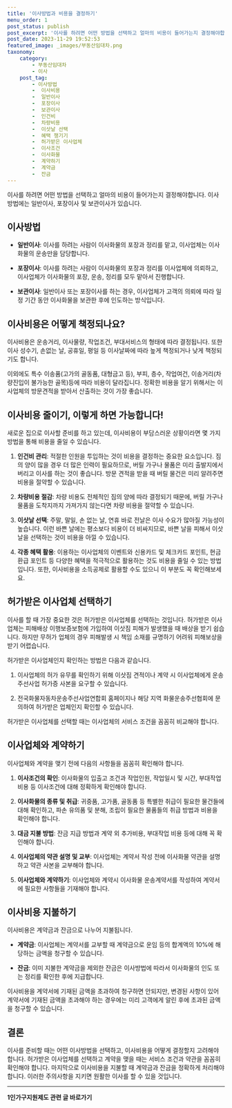```yaml
---
title: '이사방법과 비용을 결정하기'
menu_order: 1
post_status: publish
post_excerpt: '이사를 하려면 어떤 방법을 선택하고 얼마의 비용이 들어가는지 결정해야합니다. 이사 방법에는 일반이사, 포장이사 및 보관이사가 있습니다.'
post_date: 2023-11-29 19:52:53
featured_image: _images/부동산임대차.png
taxonomy:
    category:
        - 부동산임대차
        - 이사
    post_tag:
        - 이사방법
        -  이사비용
        -  일반이사
        -  포장이사
        -  보관이사
        -  인건비
        -  차량비용
        -  이삿날 선택
        -  혜택 챙기기
        -  허가받은 이사업체
        -  이사조건
        -  이사화물
        -  계약하기
        -  계약금
        -  잔금
---
```



이사를 하려면 어떤 방법을 선택하고 얼마의 비용이 들어가는지 결정해야합니다. 이사 방법에는 일반이사, 포장이사 및 보관이사가 있습니다.

## 이사방법

- **일반이사**: 이사를 하려는 사람이 이사화물의 포장과 정리를 맡고, 이사업체는 이사화물의 운송만을 담당합니다.

- **포장이사**: 이사를 하려는 사람이 이사화물의 포장과 정리를 이사업체에 의뢰하고, 이사업체가 이사화물의 포장, 운송, 정리를 모두 맡아서 진행합니다.

- **보관이사**: 일반이사 또는 포장이사를 하는 경우, 이사업체가 고객의 의뢰에 따라 일정 기간 동안 이사화물을 보관한 후에 인도하는 방식입니다.

## 이사비용은 어떻게 책정되나요?

이사비용은 운송거리, 이사물량, 작업조건, 부대서비스의 형태에 따라 결정됩니다. 또한 이사 성수기, 손없는 날, 공휴일, 평일 등 이사날짜에 따라 높게 책정되거나 낮게 책정되기도 합니다.

이외에도 특수 이송품(고가의 골동품, 대형금고 등), 부피, 층수, 작업여건, 이송거리(차량진입이 불가능한 골목)등에 따라 비용이 달라집니다. 정확한 비용을 알기 위해서는 이사업체의 방문견적을 받아서 산출하는 것이 가장 좋습니다.

## 이사비용 줄이기, 이렇게 하면 가능합니다!

새로운 집으로 이사할 준비를 하고 있는데, 이사비용이 부담스러운 상황이라면 몇 가지 방법을 통해 비용을 줄일 수 있습니다.

1. **인건비 관리**: 적절한 인원을 투입하는 것이 비용을 결정하는 중요한 요소입니다. 짐의 양이 많을 경우 더 많은 인력이 필요하므로, 버릴 가구나 물품은 미리 출발지에서 버리고 이사를 하는 것이 좋습니다. 방문 견적을 받을 때 버릴 물건은 미리 알려주면 비용을 절약할 수 있습니다.

2. **차량비용 절감**: 차량 비용도 전체적인 짐의 양에 따라 결정되기 때문에, 버릴 가구나 물품을 도착지까지 가져가지 않는다면 차량 비용을 절약할 수 있습니다.

3. **이삿날 선택**: 주말, 말일, 손 없는 날, 연휴 바로 전날은 이사 수요가 많아질 가능성이 높습니다. 이런 바쁜 날에는 평소보다 비용이 더 비싸지므로, 바쁜 날을 피해서 이삿날을 선택하는 것이 비용을 아낄 수 있습니다.

4. **각종 혜택 활용**: 이용하는 이사업체의 이벤트와 신용카드 및 체크카드 포인트, 현금 환급 포인트 등 다양한 혜택을 적극적으로 활용하는 것도 비용을 줄일 수 있는 방법입니다. 또한, 이사비용을 소득공제로 활용할 수도 있으니 이 부분도 꼭 확인해보세요.

## 허가받은 이사업체 선택하기

이사를 할 때 가장 중요한 것은 허가받은 이사업체를 선택하는 것입니다. 허가받은 이사업체는 피해배상 이행보증보험에 가입하여 이삿짐 피해가 발생했을 때 배상을 받기 쉽습니다. 하지만 무허가 업체의 경우 피해발생 시 책임 소재를 규명하기 어려워 피해보상을 받기 어렵습니다.

허가받은 이사업체인지 확인하는 방법은 다음과 같습니다.

1. 이사업체의 허가 유무를 확인하기 위해 이삿짐 견적이나 계약 시 이사업체에게 운송주선사업 허가증 사본을 요구할 수 있습니다.

2. 전국화물자동차운송주선사업연합회 홈페이지나 해당 지역 화물운송주선협회에 문의하여 허가받은 업체인지 확인할 수 있습니다.

허가받은 이사업체를 선택할 때는 이사업체의 서비스 조건을 꼼꼼히 비교해야 합니다.

## 이사업체와 계약하기

이사업체와 계약을 맺기 전에 다음의 사항들을 꼼꼼히 확인해야 합니다.

1. **이사조건의 확인**: 이사화물의 입출고 조건과 작업인원, 작업일시 및 시간, 부대작업 비용 등 이사조건에 대해 정확하게 확인해야 합니다.

2. **이사화물의 종류 및 취급**: 귀중품, 고가품, 골동품 등 특별한 취급이 필요한 물건들에 대해 확인하고, 파손 유의품 및 분해, 조립이 필요한 물품들의 취급 방법과 비용을 확인해야 합니다.

3. **대금 지불 방법**: 잔금 지급 방법과 계약 외 추가비용, 부대작업 비용 등에 대해 꼭 확인해야 합니다.

4. **이사업체의 약관 설명 및 교부**: 이사업체는 계약서 작성 전에 이사화물 약관을 설명하고 약관 사본을 교부해야 합니다.

5. **이사업체와 계약하기**: 이사업체와 계약시 이사화물 운송계약서를 작성하여 계약서에 필요한 사항들을 기재해야 합니다.

## 이사비용 지불하기

이사비용은 계약금과 잔금으로 나누어 지불됩니다.

- **계약금**: 이사업체는 계약서를 교부할 때 계약금으로 운임 등의 합계액의 10%에 해당하는 금액을 청구할 수 있습니다.

- **잔금**: 이미 지불한 계약금을 제외한 잔금은 이사방법에 따라서 이사화물의 인도 또는 정리를 확인한 후에 지급합니다.

이사비용을 계약서에 기재된 금액을 초과하여 청구하면 안되지만, 변경된 사항이 있어 계약서에 기재된 금액을 초과해야 하는 경우에는 미리 고객에게 알린 후에 초과된 금액을 청구할 수 있습니다.

## 결론

이사를 준비할 때는 어떤 이사방법을 선택하고, 이사비용을 어떻게 결정할지 고려해야 합니다. 허가받은 이사업체를 선택하고 계약을 맺을 때는 서비스 조건과 약관을 꼼꼼히 확인해야 합니다. 마지막으로 이사비용을 지불할 때 계약금과 잔금을 정확하게 처리해야 합니다. 이러한 주의사항을 지키면 원활한 이사를 할 수 있을 것입니다.
<!-- wp:separator -->
<hr class="wp-block-separator has-alpha-channel-opacity"/>
<!-- /wp:separator -->

<!-- wp:group {"backgroundColor":"base","layout":{"type":"constrained"}} -->
<div class="wp-block-group has-base-background-color has-background"><!-- wp:paragraph {"align":"center","fontSize":"medium"} -->
<p class="has-text-align-center has-large-font-size"><strong>1인가구지원제도 관련 글 바로가기</strong></p>
<!-- /wp:paragraph -->


<!-- wp:latest-posts
{"categories":[{"id":14321,"count":19,"description":"","link":"https://uknowlaw.com/category/1%ec%9d%b8%ea%b0%80%ea%b5%ac%ec%a7%80%ec%9b%90%ec%a0%9c%eb%8f%84/","name":"1인가구지원제도","slug":"1인가구지원제도","taxonomy":"category","parent":0,"meta":[],"_links":{"self":[{"href":"https://uknowlaw.com/wp-json/wp/v2/categories/14321"}],"collection":[{"href":"https://uknowlaw.com/wp-json/wp/v2/categories"}],"about":[{"href":"https://uknowlaw.com/wp-json/wp/v2/taxonomies/category"}],"wp:post_type":[{"href":"https://uknowlaw.com/wp-json/wp/v2/posts?categories=14321"}],"curies":[{"name":"wp","href":"https://api.w.org/{rel}","templated":true}]}}],"postsToShow":100,"excerptLength":28,"postLayout":"grid","columns":2,"featuredImageAlign":"left","featuredImageSizeSlug":"large","fontSize":"small"} /--></div>
<!-- /wp:group -->